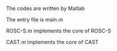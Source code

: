 The codes are written by Matlab

The entry file is main.m

ROSC-S.m implements the core of ROSC-S

CAST.m implements the core of CAST
